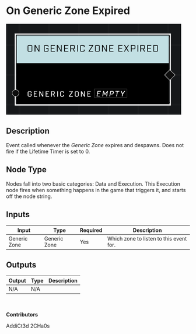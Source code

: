# On Generic Zone Expired
![alt text](../../../.gitbook/assets/on-generic-zone-expired.png)
## Description
Event called whenever the *Generic Zone* expires and despawns. Does not fire if the Lifetime Timer is set to 0.

## Node Type
Nodes fall into two basic categories: Data and Execution. This Execution node fires when something happens in the game that triggers it, and starts off the node string.

## Inputs
| Input | Type | Required | Description |
|------------------|------------------|----------|--------------------------------------------------------------|
| Generic Zone | Generic Zone | Yes | Which zone to listen to this event for. |

## Outputs
| Output | Type | Description |
|------------------|------------------|--------------------------------------------------------------|
| N/A | N/A | |

\
\
**Contributors**

AddiCt3d 2CHa0s